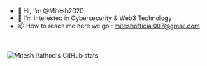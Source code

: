 - 👋 Hi, I’m @Mitesh2020
- 👀 I’m interested in Cybersecurity & Web3 Technology
- 📫 How to reach me here we go : miteshofficial007@gmail.com

<!---
Mitesh2020/Mitesh2020 is a ✨ special ✨ repository because its `README.md` (this file) appears on your GitHub profile.
You can click the Preview link to take a look at your changes.
--->
<br>
  
![Mitesh Rathod's GitHub stats](https://github-readme-stats.vercel.app/api?username=Mitesh2020&show_icons=true&theme=dark)



